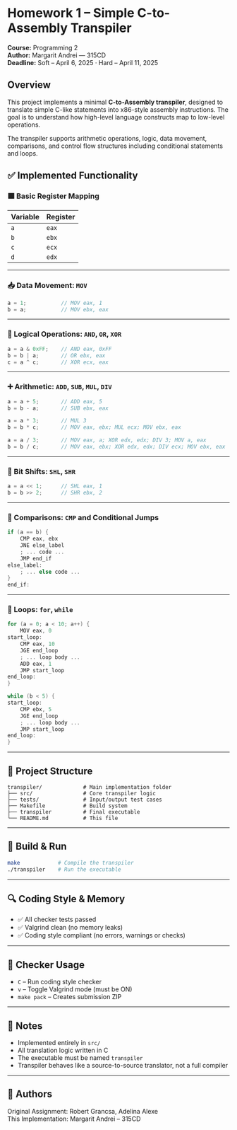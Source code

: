 # Homework 1 – Simple C-to-Assembly Transpiler

**Course:** Programming 2  
**Author:** Margarit Andrei — 315CD  
**Deadline:** Soft – April 6, 2025 · Hard – April 11, 2025

## Overview

This project implements a minimal **C-to-Assembly transpiler**, designed to translate simple C-like statements into x86-style assembly instructions. The goal is to understand how high-level language constructs map to low-level operations.

The transpiler supports arithmetic operations, logic, data movement, comparisons, and control flow structures including conditional statements and loops.

## ✅ Implemented Functionality

### 🟩 Basic Register Mapping

| Variable | Register |
|----------|----------|
| `a`      | `eax`    |
| `b`      | `ebx`    |
| `c`      | `ecx`    |
| `d`      | `edx`    |

---

### 📥 Data Movement: `MOV`
```c
a = 1;           // MOV eax, 1
b = a;           // MOV ebx, eax
```

---

### 🧠 Logical Operations: `AND`, `OR`, `XOR`
```c
a = a & 0xFF;    // AND eax, 0xFF
b = b | a;       // OR ebx, eax
c = a ^ c;       // XOR ecx, eax
```

---

### ➕ Arithmetic: `ADD`, `SUB`, `MUL`, `DIV`
```c
a = a + 5;       // ADD eax, 5
b = b - a;       // SUB ebx, eax

a = a * 3;       // MUL 3
b = b * c;       // MOV eax, ebx; MUL ecx; MOV ebx, eax

a = a / 3;       // MOV eax, a; XOR edx, edx; DIV 3; MOV a, eax
b = b / c;       // MOV eax, ebx; XOR edx, edx; DIV ecx; MOV ebx, eax
```

---

### 🧮 Bit Shifts: `SHL`, `SHR`
```c
a = a << 1;      // SHL eax, 1
b = b >> 2;      // SHR ebx, 2
```

---

### 🧾 Comparisons: `CMP` and Conditional Jumps
```c
if (a == b) {
    CMP eax, ebx
    JNE else_label
    ; ... code ...
    JMP end_if
else_label:
    ; ... else code ...
}
end_if:
```

---

### 🔁 Loops: `for`, `while`
```c
for (a = 0; a < 10; a++) {
    MOV eax, 0
start_loop:
    CMP eax, 10
    JGE end_loop
    ; ... loop body ...
    ADD eax, 1
    JMP start_loop
end_loop:
}
```

```c
while (b < 5) {
start_loop:
    CMP ebx, 5
    JGE end_loop
    ; ... loop body ...
    JMP start_loop
end_loop:
}
```

---

## 🧰 Project Structure

```
transpiler/             # Main implementation folder
├── src/                # Core transpiler logic
├── tests/              # Input/output test cases
├── Makefile            # Build system
├── transpiler          # Final executable
└── README.md           # This file
```

---

## 🚀 Build & Run

```bash
make            # Compile the transpiler
./transpiler    # Run the executable
```

---

## 🔍 Coding Style & Memory

- ✅ All checker tests passed
- ✅ Valgrind clean (no memory leaks)
- ✅ Coding style compliant (no errors, warnings or checks)

---

## 🧪 Checker Usage

- `C` – Run coding style checker
- `v` – Toggle Valgrind mode (must be ON)
- `make pack` – Creates submission ZIP

---

## 🧠 Notes

- Implemented entirely in `src/`
- All translation logic written in C
- The executable must be named `transpiler`
- Transpiler behaves like a source-to-source translator, not a full compiler

---

## 📎 Authors

Original Assignment: Robert Grancsa, Adelina Alexe  
This Implementation: Margarit Andrei – 315CD

